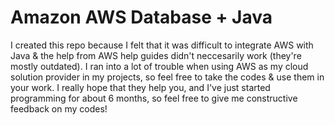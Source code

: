 # Amazon AWS Database + Java  
I created this repo because I felt that it was difficult to integrate AWS with Java & the help from AWS help guides didn't neccesarily work (they're mostly outdated). I ran into a lot of trouble when using AWS as my cloud solution provider in my projects, so feel free to take the codes & use them in your work. I really hope that they help you, and I've just started programming for about 6 months, so feel free to give me constructive feedback on my codes! 
